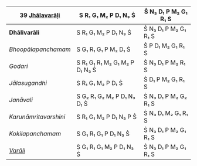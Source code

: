 | **39 [Jhālavarāḷi](https://en.wikipedia.org/wiki/Jhalavarali "Jhalavarali")** | S R₁ G₁ M₂ P D₁ N₃ Ṡ          | Ṡ N₃ D₁ P M₂ G₁ R₁ S |
| ----------------------------------------------------------------------------- | ----------------------------- | -------------------- |
| **Dhālivarāli**                                                               | S R₁ G₁ M₂ P D₁ N₃ Ṡ          | Ṡ N₃ D₁ P M₂ G₁ R₁ S |
| _Bhoopālapanchamam_                                                           | S G₁ R₁ G₁ P M₂ D₁ Ṡ          | Ṡ P D₁ M₂ G₁ R₁ S    |
| _Godari_                                                                      | S R₁ G₁ R₁ M₂ G₁ M₂ P D₁ N₃ Ṡ | Ṡ N₃ D₁ P M₂ R₁ S    |
| _Jālasugandhi_                                                                | S R₁ G₁ M₂ P D₁ Ṡ             | Ṡ D₁ P M₂ G₁ R₁ S    |
| _Janāvali_                                                                    | S G₂ R₁ G₂ M₂ P D₁ N₃ D₁ Ṡ    | Ṡ N₃ D₁ P M₂ G₂ R₁ S |
| _Karunāmritavarshini_                                                         | S R₁ G₁ M₂ P D₁ N₃ P Ṡ        | Ṡ N₃ D₁ M₂ G₁ R₁ S   |
| _Kokilapanchamam_                                                             | S G₁ R₁ G₁ P D₁ N₃ Ṡ          | Ṡ N₃ D₁ P M₂ G₁ R₁ S |
| _[Varāli](https://en.wikipedia.org/wiki/Varali "Varali")_                     | S G₁ R₁ G₁ M₂ P D₁ N₃ Ṡ       | Ṡ N₃ D₁ P M₂ G₁ R₁ S |